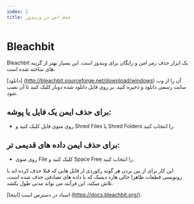 ```yaml
---
index: 2
title: حذف امن در ویندوز
---
```

# Bleachbit

Bleachbit یک ابزار حذف رمز امن و رایگان برای ویندوز است. این بسیار بهتر از گزینه های ساخته شده است.

[دانلود] (http://bleachbit.sourceforge.net/download/windows) آن را از وب سایت رسمی دانلود و ذخیره کنید. بر روی فایل دانلود شده دوبار کلیک کنید تا آن نصب شود.

## برای حذف ایمن یک فایل یا پوشه:

*    روی منوی فایل کلیک کنید و Shred Files یا Shred Folders را انتخاب کنید.

## برای حذف ایمن داده های قدیمی تر:

*   روی منوی File کلیک کنید و Space Free را انتخاب کنید.

این کار برای از بین بردن هر گونه رکوردی از فایل هایی که قبلا حذف کرده اید با رونویسی قطعات ظاهرا خالی هارد دیسک که با داده های تصادفی حذف شده است، تلاش میکند. این فرآیند می تواند مدتی طول بکشد.

اسناد در دسترس است [اینجا] (https://docs.bleachbit.org/).